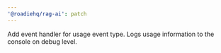```yaml
---
'@roadiehq/rag-ai': patch
---
```


Add event handler for usage event type. Logs usage information to the console on debug level.
